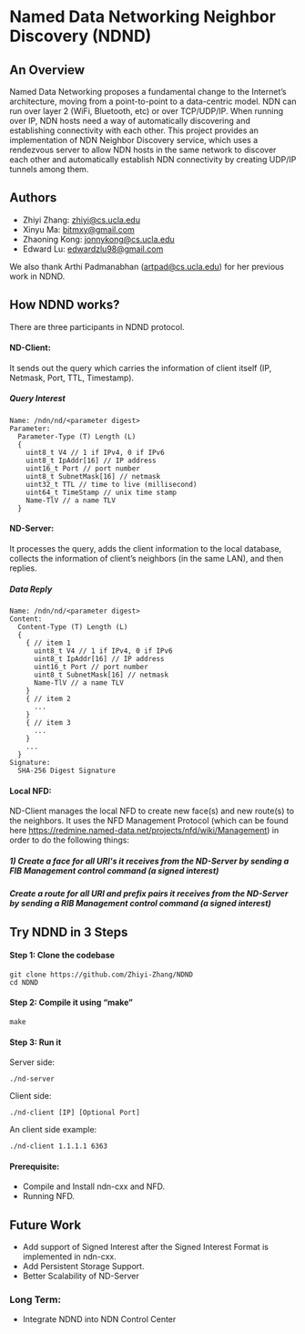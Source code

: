 # Named Data Networking Neighbor Discovery (NDND)

## An Overview

Named Data Networking proposes a fundamental change to the Internet’s architecture, moving from a point-to-point to a data-centric model.
NDN can run over layer 2 (WiFi, Bluetooth, etc) or over TCP/UDP/IP.
When running over IP, NDN hosts need a way of automatically discovering and establishing connectivity with each other.
This project provides an implementation of NDN Neighbor Discovery service, which uses a rendezvous server to allow NDN hosts in the same network to discover each other and automatically establish NDN connectivity by creating UDP/IP tunnels among them.

## Authors
* Zhiyi Zhang: zhiyi@cs.ucla.edu
* Xinyu Ma: bitmxy@gmail.com
* Zhaoning Kong: jonnykong@cs.ucla.edu
* Edward Lu: edwardzlu98@gmail.com

We also thank Arthi Padmanabhan (artpad@cs.ucla.edu) for her previous work in NDND.

## How NDND works?

There are three participants in NDND protocol.

#### ND-Client:
It sends out the query which carries the information of client itself (IP, Netmask, Port, TTL, Timestamp).

##### Query Interest
```
Name: /ndn/nd/<parameter digest>
Parameter:
  Parameter-Type (T) Length (L)
  {
    uint8_t V4 // 1 if IPv4, 0 if IPv6
    uint8_t IpAddr[16] // IP address
    uint16_t Port // port number
    uint8_t SubnetMask[16] // netmask
    uint32_t TTL // time to live (millisecond)
    uint64_t TimeStamp // unix time stamp
    Name-TlV // a name TLV
  }
```

#### ND-Server:
It processes the query, adds the client information to the local database, collects the information of client’s neighbors (in the same LAN), and then replies.

##### Data Reply
```
Name: /ndn/nd/<parameter digest>
Content:
  Content-Type (T) Length (L)
  {
    { // item 1
      uint8_t V4 // 1 if IPv4, 0 if IPv6
      uint8_t IpAddr[16] // IP address
      uint16_t Port // port number
      uint8_t SubnetMask[16] // netmask
      Name-TlV // a name TLV
    }
    { // item 2
      ...
    }
    { // item 3
      ...
    }
    ...
  }
Signature:
  SHA-256 Digest Signature
```

#### Local NFD:
ND-Client manages the local NFD to create new face(s) and new route(s) to the neighbors. It uses the NFD Management Protocol (which can be found here https://redmine.named-data.net/projects/nfd/wiki/Management) in order to do the following things: 

##### 1) Create a face for all URI's it receives from the ND-Server by sending a FIB Management control command (a signed interest)

##### Create a route for all URI and prefix pairs it receives from the ND-Server by sending a RIB Management control command (a signed interest)

## Try NDND in 3 Steps

#### Step 1: Clone the codebase
```
git clone https://github.com/Zhiyi-Zhang/NDND
cd NDND
```

#### Step 2: Compile it using “make”
```
make
```

#### Step 3: Run it
Server side:
```
./nd-server
```
Client side:
```
./nd-client [IP] [Optional Port]
```
An client side example:
```
./nd-client 1.1.1.1 6363
```


#### Prerequisite:
* Compile and Install ndn-cxx and NFD.
* Running NFD.


## Future Work

* Add support of Signed Interest after the Signed Interest Format is implemented in ndn-cxx.
* Add Persistent Storage Support.
* Better Scalability of ND-Server

### Long Term:
* Integrate NDND into NDN Control Center
